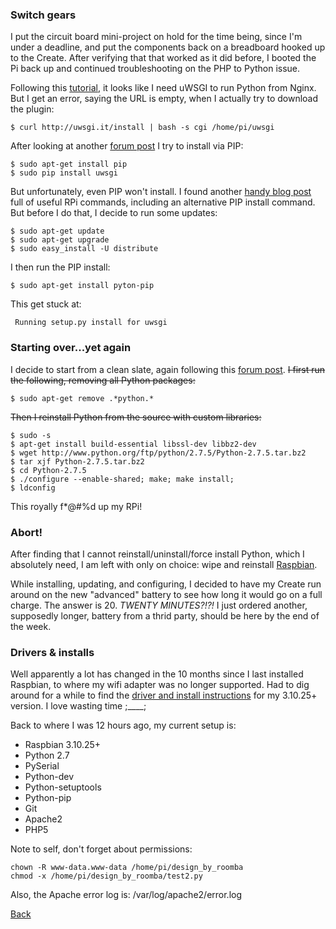 ### Switch gears

I put the circuit board mini-project on hold for the time being, since I'm under a deadline, and put the components back on a breadboard hooked up to the Create. After verifying that that worked as it did before, I booted the Pi back up and continued troubleshooting on the PHP to Python issue.

Following this [tutorial](http://raspberrywebserver.com/cgiscripting/setting-up-nginx-and-uwsgi-for-cgi-scripting.html), it looks like I need uWSGI to run Python from Nginx. But I get an error, saying the URL is empty, when I actually try to download the plugin:

```
$ curl http://uwsgi.it/install | bash -s cgi /home/pi/uwsgi
```
After looking at another [forum post](http://www.raspberrypi.org/forums/viewtopic.php?f=32&t=15370) I try to install via PIP:

```
$ sudo apt-get install pip
$ sudo pip install uwsgi
```
But unfortunately, even PIP won't install. I found another [handy blog post](http://jeffskinnerbox.wordpress.com/linux-python-packages-for-my-raspberry-pi/) full of useful RPi commands, including an alternative PIP install command. But before I do that, I decide to run some updates:

```
$ sudo apt-get update
$ sudo apt-get upgrade
$ sudo easy_install -U distribute
```
I then run the PIP install:

```
$ sudo apt-get install pyton-pip
```
This get stuck at: 
```
 Running setup.py install for uwsgi
```

### Starting over...yet again

I decide to start from a clean slate, again following this [forum post](http://www.raspberrypi.org/forums/viewtopic.php?f=32&t=15370). ~~I first run the following, removing all Python packages:~~
```
$ sudo apt-get remove .*python.*
```
~~Then I reinstall Python from the source with custom libraries:~~
```
$ sudo -s
$ apt-get install build-essential libssl-dev libbz2-dev
$ wget http://www.python.org/ftp/python/2.7.5/Python-2.7.5.tar.bz2
$ tar xjf Python-2.7.5.tar.bz2
$ cd Python-2.7.5
$ ./configure --enable-shared; make; make install;
$ ldconfig
```
This royally f*@#%d up my RPi!

### Abort!

After finding that I cannot reinstall/uninstall/force install Python, which I absolutely need, I am left with only on choice: wipe and reinstall [Raspbian](http://www.raspberrypi.org/help/noobs-setup/).

While installing, updating, and configuring, I decided to have my Create run around on the new "advanced" battery to see how long it would go on a full charge. The answer is 20. *TWENTY MINUTES?!?!* I just ordered another, supposedly longer, battery from a thrid party, should be here by the end of the week.

### Drivers & installs

Well apparently a lot has changed in the 10 months since I last installed Raspbian, to where my wifi adapter was no longer supported. Had to dig around for a while to find the [driver and install instructions](http://tech.enekochan.com/2013/05/29/tp-link-tl-wn725n-version-2-in-raspberry-pi/) for my 3.10.25+ version. I love wasting time ;____;

Back to where I was 12 hours ago, my current setup is:

 - Raspbian 3.10.25+
 - Python 2.7
  - PySerial
  - Python-dev
  - Python-setuptools
  - Python-pip
 - Git
 - Apache2
 - PHP5

Note to self, don't forget about permissions:
```
chown -R www-data.www-data /home/pi/design_by_roomba
chmod -x /home/pi/design_by_roomba/test2.py
```
Also, the Apache error log is: /var/log/apache2/error.log

[Back](25.md)
